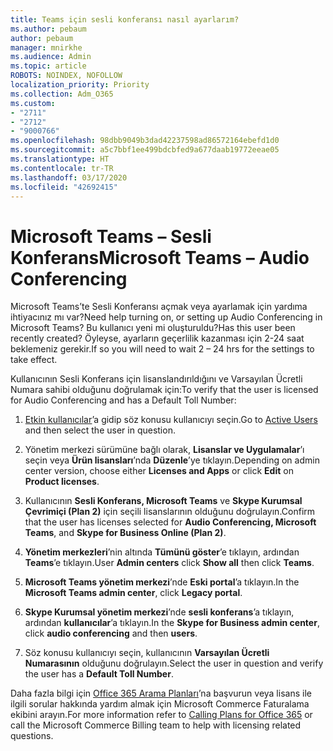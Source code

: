 ```yaml
---
title: Teams için sesli konferansı nasıl ayarlarım?
ms.author: pebaum
author: pebaum
manager: mnirkhe
ms.audience: Admin
ms.topic: article
ROBOTS: NOINDEX, NOFOLLOW
localization_priority: Priority
ms.collection: Adm_O365
ms.custom:
- "2711"
- "2712"
- "9000766"
ms.openlocfilehash: 98dbb9049b3dad42237598ad86572164ebefd1d0
ms.sourcegitcommit: a5c7bbf1ee499bdcbfed9a677daab19772eeae05
ms.translationtype: HT
ms.contentlocale: tr-TR
ms.lasthandoff: 03/17/2020
ms.locfileid: "42692415"
---
```

# <a name="microsoft-teams--audio-conferencing"></a><span data-ttu-id="23c2c-102">Microsoft Teams – Sesli Konferans</span><span class="sxs-lookup"><span data-stu-id="23c2c-102">Microsoft Teams – Audio Conferencing</span></span>

<span data-ttu-id="23c2c-103">Microsoft Teams’te Sesli Konferansı açmak veya ayarlamak için yardıma ihtiyacınız mı var?</span><span class="sxs-lookup"><span data-stu-id="23c2c-103">Need help turning on, or setting up Audio Conferencing in Microsoft Teams?</span></span> <span data-ttu-id="23c2c-104">Bu kullanıcı yeni mi oluşturuldu?</span><span class="sxs-lookup"><span data-stu-id="23c2c-104">Has this user been recently created?</span></span>  <span data-ttu-id="23c2c-105">Öyleyse, ayarların geçerlilik kazanması için 2-24 saat beklemeniz gerekir.</span><span class="sxs-lookup"><span data-stu-id="23c2c-105">If so you will need to wait 2 – 24 hrs for the settings to take effect.</span></span>    

<span data-ttu-id="23c2c-106">Kullanıcının Sesli Konferans için lisanslandırıldığını ve Varsayılan Ücretli Numara sahibi olduğunu doğrulamak için:</span><span class="sxs-lookup"><span data-stu-id="23c2c-106">To verify that the user is licensed for Audio Conferencing and has a Default Toll Number:</span></span>

1. <span data-ttu-id="23c2c-107">[Etkin kullanıcılar](https://admin.microsoft.com/Adminportal/Home?source=applauncher#/users)’a gidip söz konusu kullanıcıyı seçin.</span><span class="sxs-lookup"><span data-stu-id="23c2c-107">Go to [Active Users](https://admin.microsoft.com/Adminportal/Home?source=applauncher#/users) and then select the user in question.</span></span>

2. <span data-ttu-id="23c2c-108">Yönetim merkezi sürümüne bağlı olarak, **Lisanslar ve Uygulamalar**’ı seçin veya **Ürün lisansları**’nda **Düzenle**’ye tıklayın.</span><span class="sxs-lookup"><span data-stu-id="23c2c-108">Depending on admin center version, choose either **Licenses and Apps** or click **Edit** on **Product licenses**.</span></span>

3. <span data-ttu-id="23c2c-109">Kullanıcının **Sesli Konferans, Microsoft Teams** ve **Skype Kurumsal Çevrimiçi (Plan 2)** için seçili lisanslarının olduğunu doğrulayın.</span><span class="sxs-lookup"><span data-stu-id="23c2c-109">Confirm that the user has licenses selected for **Audio Conferencing, Microsoft Teams**, and **Skype for Business Online (Plan 2)**.</span></span>

4. <span data-ttu-id="23c2c-110">**Yönetim merkezleri**’nin altında **Tümünü göster**’e tıklayın, ardından **Teams**’e tıklayın.</span><span class="sxs-lookup"><span data-stu-id="23c2c-110">User **Admin centers** click **Show all** then click **Teams**.</span></span>

5. <span data-ttu-id="23c2c-111">**Microsoft Teams yönetim merkezi**’nde **Eski portal**’a tıklayın.</span><span class="sxs-lookup"><span data-stu-id="23c2c-111">In the **Microsoft Teams admin center**, click **Legacy portal**.</span></span>

6. <span data-ttu-id="23c2c-112">**Skype Kurumsal yönetim merkezi**’nde **sesli konferans**’a tıklayın, ardından **kullanıcılar**’a tıklayın.</span><span class="sxs-lookup"><span data-stu-id="23c2c-112">In the **Skype for Business admin center**, click **audio conferencing** and then **users**.</span></span>

7. <span data-ttu-id="23c2c-113">Söz konusu kullanıcıyı seçin, kullanıcının **Varsayılan Ücretli Numarasının** olduğunu doğrulayın.</span><span class="sxs-lookup"><span data-stu-id="23c2c-113">Select the user in question and verify the user has a **Default Toll Number**.</span></span>

<span data-ttu-id="23c2c-114">Daha fazla bilgi için [Office 365 Arama Planları](https://docs.microsoft.com/microsoftteams/calling-plans-for-office-365)’na başvurun veya lisans ile ilgili sorular hakkında yardım almak için Microsoft Commerce Faturalama ekibini arayın.</span><span class="sxs-lookup"><span data-stu-id="23c2c-114">For more information refer to [Calling Plans for Office 365](https://docs.microsoft.com/microsoftteams/calling-plans-for-office-365) or call the Microsoft Commerce Billing team to help with licensing related questions.</span></span>
